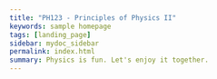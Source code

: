 ```yaml
---
title: "PH123 - Principles of Physics II"
keywords: sample homepage
tags: [landing_page]
sidebar: mydoc_sidebar
permalink: index.html
summary: Physics is fun. Let's enjoy it together.
---
```


